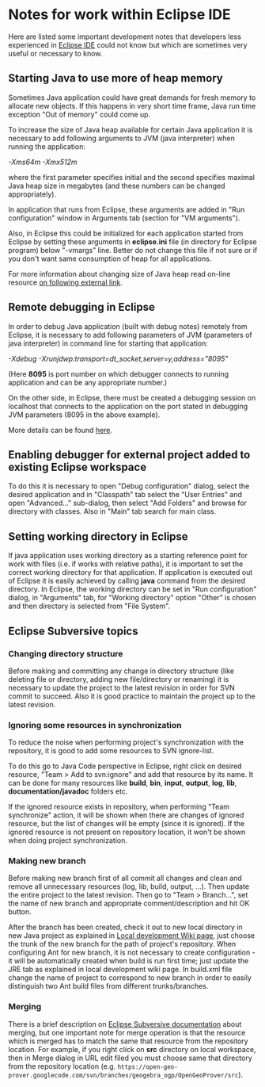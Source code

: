 # Notes for work within Eclipse IDE #

Here are listed some important development notes that developers less experienced in [Eclipse IDE](http://www.eclipse.org/) could not know but which are sometimes very useful or necessary to know.

## Starting Java to use more of heap memory ##
Sometimes Java application could have great demands for fresh memory to allocate new objects. If this happens in very short time frame, Java run time exception "Out of memory" could come up.

To increase the size of Java heap available for certain Java application it is necessary to add following arguments to JVM (java interpreter) when running the application:

_-Xms64m -Xmx512m_

where the first parameter specifies initial and the second specifies maximal Java heap size in megabytes (and these numbers can be changed appropriately).

In application that runs from Eclipse, these arguments are added in "Run configuration" window in Arguments tab (section for "VM arguments").

Also, in Eclipse this could be initialized for each application started from Eclipse by setting these arguments in **eclipse.ini** file (in directory for Eclipse program) below "-vmargs" line. Better do not change this file if not sure or if you don't want same consumption of heap for all applications.

For more information about changing size of Java heap read on-line resource [on following external link](http://baskarfelix.wordpress.com/2008/08/06/out-of-memory-errorjava-heap-space/).

## Remote debugging in Eclipse ##
In order to debug Java application (built with debug notes) remotely from Eclipse, it is necessary to add following parameters of JVM (parameters of java interpreter) in command line for starting that application:

_-Xdebug -Xrunjdwp:transport=dt\_socket,server=y,address="8095"_

(Here **8095** is port number on which debugger connects to running application and can be any appropriate number.)

On the other side, in Eclipse, there must be created a debugging session on localhost that connects to the application on the port stated in debugging JVM parameters (8095 in the above example).

More details can be found [here](http://www.ibm.com/developerworks/opensource/library/os-eclipse-javadebug/index.html).

## Enabling debugger for external project added to existing Eclipse workspace ##
To do this it is necessary to open "Debug configuration" dialog, select the desired application and in "Classpath" tab select the "User Entries" and open "Advanced..." sub-dialog, then select "Add Folders" and browse for directory with classes. Also in "Main" tab search for main class.

## Setting working directory in Eclipse ##
If java application uses working directory as a starting reference point for work with files (i.e. if works with relative paths), it is important to set the correct working directory for that application. If application is executed out of Eclipse it is easily achieved by calling **java** command from the desired directory. In Eclipse, the working directory can be set in "Run configuration" dialog, in "Arguments" tab, for "Working directory" option "Other" is chosen and then directory is selected from "File System".

## Eclipse Subversive topics ##

### Changing directory structure ###
Before making and committing any change in directory structure (like deleting file or directory, adding new file/directory or renaming) it is necessary to update the project to the latest revision in order for SVN commit to succeed. Also it is good practice to maintain the project up to the latest revision.

### Ignoring some resources in synchronization ###
To reduce the noise when performing project's synchronization with the repository, it is good to add some resources to SVN ignore-list.

To do this go to Java Code perspective in Eclipse, right click on desired resource, "Team > Add to svn:ignore" and add that resource by its name. It can be done for many resources like **build**, **bin**, **input**, **output**, **log**, **lib**, **documentation/javadoc** folders etc.

If the ignored resource exists in repository, when performing "Team synchronize" action, it will be shown when there are changes of ignored resource, but the list of changes will be empty (since it is ignored). If the ignored resource is not present on repository location, it won't be shown when doing project synchronization.

### Making new branch ###
Before making new branch first of all commit all changes and clean and remove all unnecessary resources (log, lib, build, output, ...). Then update the entire project to the latest revision. Then go to "Team > Branch...", set the name of new branch and appropriate comment/description and hit OK button.

After the branch has been created, check it out to new local directory in new Java project as explained in [Local development Wiki page](local_project_development#Checkout_of_project_in_local_working_environment.md), just choose the trunk of the new branch for the path of project's repository. When configuring Ant for new branch, it is not necessary to create configuration - it will be automatically created when build is run first time; just update the JRE tab as explained in local development wiki page. In build.xml file change the name of project to correspond to new branch in order to easily distinguish two Ant build files from different trunks/branches.

### Merging ###
There is a brief description on [Eclipse Subversive documentation](http://www.eclipse.org/subversive/documentation/teamSupport/merge_dialog.php) about merging, but one important note for merge operation is that the resource which is merged has to match the same that resource from the repository location. For example, if you right click on **src** directory on local workspace, then in Merge dialog in URL edit filed you must choose same that directory from the repository location (e.g. `https://open-geo-prover.googlecode.com/svn/branches/geogebra_ogp/OpenGeoProver/src`).